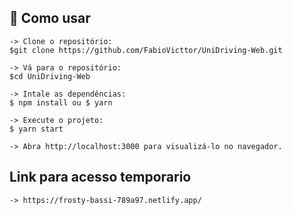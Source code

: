 ## 📖 Como usar

```
-> Clone o repositório:
$git clone https://github.com/FabioVicttor/UniDriving-Web.git

-> Vá para o repositório:
$cd UniDriving-Web

-> Intale as dependências:
$ npm install ou $ yarn

-> Execute o projeto:
$ yarn start

-> Abra http://localhost:3000 para visualizá-lo no navegador.
```
## Link para acesso temporario
```
-> https://frosty-bassi-789a97.netlify.app/
```
